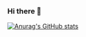 ### Hi there 👋
[![Anurag's GitHub stats](https://github-readme-stats.vercel.app/api?username=Yundian1)](https://github.com/anuraghazra/github-readme-stats)
<!--
**Yundian1/Yundian1** is a ✨ _special_ ✨ repository because its `README.md` (this file) appears on your GitHub profile.

Here are some ideas to get you started:

- 🔭 I’m currently working on ...
- 🌱 I’m currently learning ...
- 👯 I’m looking to collaborate on ...
- 🤔 I’m looking for help with ...
- 💬 Ask me about ...
- 📫 How to reach me: ...
- 😄 Pronouns: ...
- ⚡ Fun fact: ...
-->
